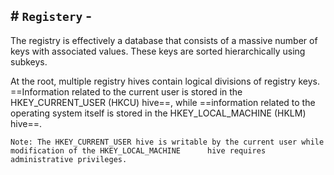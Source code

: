 ## # `Registery` -

The registry is effectively a database that consists of a massive number of keys with associated values. These keys are sorted hierarchically using subkeys.

At the root, multiple registry hives contain logical divisions of registry keys. ==Information related to the current user is stored in the HKEY_CURRENT_USER (HKCU) hive==, while ==information related to the operating system itself is stored in the HKEY_LOCAL_MACHINE (HKLM) hive==.

	Note: The HKEY_CURRENT_USER hive is writable by the current user while modification of the HKEY_LOCAL_MACHINE      hive requires administrative privileges.

